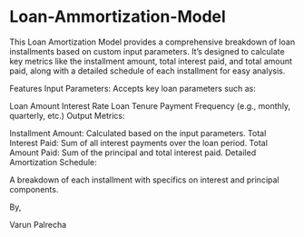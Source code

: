 # Loan-Ammortization-Model
This Loan Amortization Model provides a comprehensive breakdown of loan installments based on custom input parameters. It’s designed to calculate key metrics like the installment amount, total interest paid, and total amount paid, along with a detailed schedule of each installment for easy analysis.

Features
Input Parameters: Accepts key loan parameters such as:

Loan Amount
Interest Rate
Loan Tenure
Payment Frequency (e.g., monthly, quarterly, etc.)
Output Metrics:

Installment Amount: Calculated based on the input parameters.
Total Interest Paid: Sum of all interest payments over the loan period.
Total Amount Paid: Sum of the principal and total interest paid.
Detailed Amortization Schedule:

A breakdown of each installment with specifics on interest and principal components.

By,

Varun Palrecha
